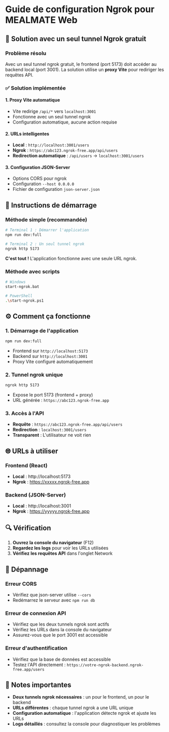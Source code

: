 # Guide de configuration Ngrok pour MEALMATE Web

## 🚀 Solution avec un seul tunnel Ngrok gratuit

### Problème résolu
Avec un seul tunnel ngrok gratuit, le frontend (port 5173) doit accéder au backend local (port 3001). La solution utilise un **proxy Vite** pour rediriger les requêtes API.

### ✅ Solution implémentée

#### 1. **Proxy Vite automatique**
- Vite redirige `/api/*` vers `localhost:3001`
- Fonctionne avec un seul tunnel ngrok
- Configuration automatique, aucune action requise

#### 2. **URLs intelligentes**
- **Local** : `http://localhost:3001/users`
- **Ngrok** : `https://abc123.ngrok-free.app/api/users`
- **Redirection automatique** : `/api/users` → `localhost:3001/users`

#### 3. **Configuration JSON-Server**
- Options CORS pour ngrok
- Configuration `--host 0.0.0.0`
- Fichier de configuration `json-server.json`

## 🔧 Instructions de démarrage

### Méthode simple (recommandée)
```bash
# Terminal 1 : Démarrer l'application
npm run dev:full

# Terminal 2 : Un seul tunnel ngrok
ngrok http 5173
```

**C'est tout !** L'application fonctionne avec une seule URL ngrok.

### Méthode avec scripts
```bash
# Windows
start-ngrok.bat

# PowerShell
.\start-ngrok.ps1
```

## ⚙️ Comment ça fonctionne

### 1. **Démarrage de l'application**
```bash
npm run dev:full
```
- Frontend sur `http://localhost:5173`
- Backend sur `http://localhost:3001`
- Proxy Vite configuré automatiquement

### 2. **Tunnel ngrok unique**
```bash
ngrok http 5173
```
- Expose le port 5173 (frontend + proxy)
- URL générée : `https://abc123.ngrok-free.app`

### 3. **Accès à l'API**
- **Requête** : `https://abc123.ngrok-free.app/api/users`
- **Redirection** : `localhost:3001/users`
- **Transparent** : L'utilisateur ne voit rien

## 🌐 URLs à utiliser

### Frontend (React)
- **Local** : http://localhost:5173
- **Ngrok** : https://xxxxx.ngrok-free.app

### Backend (JSON-Server)
- **Local** : http://localhost:3001
- **Ngrok** : https://yyyyy.ngrok-free.app

## 🔍 Vérification

1. **Ouvrez la console du navigateur** (F12)
2. **Regardez les logs** pour voir les URLs utilisées
3. **Vérifiez les requêtes API** dans l'onglet Network

## 🐛 Dépannage

### Erreur CORS
- Vérifiez que json-server utilise `--cors`
- Redémarrez le serveur avec `npm run db`

### Erreur de connexion API
- Vérifiez que les deux tunnels ngrok sont actifs
- Vérifiez les URLs dans la console du navigateur
- Assurez-vous que le port 3001 est accessible

### Erreur d'authentification
- Vérifiez que la base de données est accessible
- Testez l'API directement : `https://votre-ngrok-backend.ngrok-free.app/users`

## 📝 Notes importantes

- **Deux tunnels ngrok nécessaires** : un pour le frontend, un pour le backend
- **URLs différentes** : chaque tunnel ngrok a une URL unique
- **Configuration automatique** : l'application détecte ngrok et ajuste les URLs
- **Logs détaillés** : consultez la console pour diagnostiquer les problèmes
